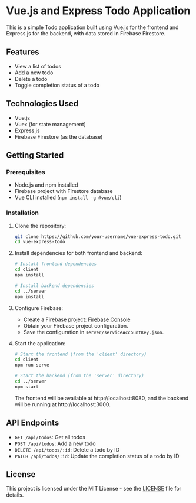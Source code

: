 # Vue.js and Express Todo Application

This is a simple Todo application built using Vue.js for the frontend and Express.js for the backend, with data stored in Firebase Firestore.

## Features

- View a list of todos
- Add a new todo
- Delete a todo
- Toggle completion status of a todo

## Technologies Used

- Vue.js
- Vuex (for state management)
- Express.js
- Firebase Firestore (as the database)

## Getting Started

### Prerequisites

- Node.js and npm installed
- Firebase project with Firestore database
- Vue CLI installed (`npm install -g @vue/cli`)

### Installation

1. Clone the repository:

   ```bash
   git clone https://github.com/your-username/vue-express-todo.git
   cd vue-express-todo
   ```

2. Install dependencies for both frontend and backend:

   ```bash
   # Install frontend dependencies
   cd client
   npm install

   # Install backend dependencies
   cd ../server
   npm install
   ```

3. Configure Firebase:

   - Create a Firebase project: [Firebase Console](https://console.firebase.google.com/)
   - Obtain your Firebase project configuration.
   - Save the configuration in `server/serviceAccountKey.json`.

4. Start the application:

   ```bash
   # Start the frontend (from the 'client' directory)
   cd client
   npm run serve

   # Start the backend (from the 'server' directory)
   cd ../server
   npm start
   ```

   The frontend will be available at http://localhost:8080, and the backend will be running at http://localhost:3000.

## API Endpoints

- `GET /api/todos`: Get all todos
- `POST /api/todos`: Add a new todo
- `DELETE /api/todos/:id`: Delete a todo by ID
- `PATCH /api/todos/:id`: Update the completion status of a todo by ID

## License

This project is licensed under the MIT License - see the [LICENSE](LICENSE) file for details.
